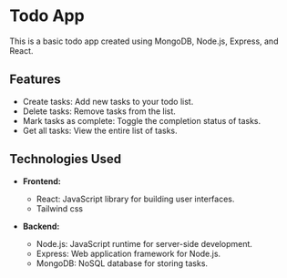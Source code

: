 # Todo App

This is a basic todo app created using MongoDB, Node.js, Express, and React.

## Features

- Create tasks: Add new tasks to your todo list.
- Delete tasks: Remove tasks from the list.
- Mark tasks as complete: Toggle the completion status of tasks.
- Get all tasks: View the entire list of tasks.

## Technologies Used

- **Frontend:**
  - React: JavaScript library for building user interfaces.
  - Tailwind css

- **Backend:**
  - Node.js: JavaScript runtime for server-side development.
  - Express: Web application framework for Node.js.
  - MongoDB: NoSQL database for storing tasks.
